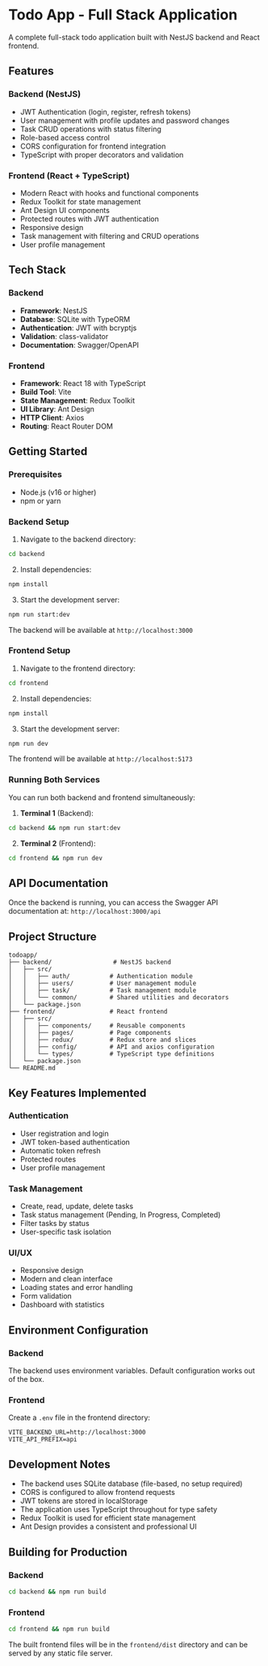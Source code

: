 # Todo App - Full Stack Application

A complete full-stack todo application built with NestJS backend and React frontend.

## Features

### Backend (NestJS)
- JWT Authentication (login, register, refresh tokens)
- User management with profile updates and password changes
- Task CRUD operations with status filtering
- Role-based access control
- CORS configuration for frontend integration
- TypeScript with proper decorators and validation

### Frontend (React + TypeScript)
- Modern React with hooks and functional components
- Redux Toolkit for state management
- Ant Design UI components
- Protected routes with JWT authentication
- Responsive design
- Task management with filtering and CRUD operations
- User profile management

## Tech Stack

### Backend
- **Framework**: NestJS
- **Database**: SQLite with TypeORM
- **Authentication**: JWT with bcryptjs
- **Validation**: class-validator
- **Documentation**: Swagger/OpenAPI

### Frontend
- **Framework**: React 18 with TypeScript
- **Build Tool**: Vite
- **State Management**: Redux Toolkit
- **UI Library**: Ant Design
- **HTTP Client**: Axios
- **Routing**: React Router DOM

## Getting Started

### Prerequisites
- Node.js (v16 or higher)
- npm or yarn

### Backend Setup

1. Navigate to the backend directory:
```bash
cd backend
```

2. Install dependencies:
```bash
npm install
```

3. Start the development server:
```bash
npm run start:dev
```

The backend will be available at `http://localhost:3000`

### Frontend Setup

1. Navigate to the frontend directory:
```bash
cd frontend
```

2. Install dependencies:
```bash
npm install
```

3. Start the development server:
```bash
npm run dev
```

The frontend will be available at `http://localhost:5173`

### Running Both Services

You can run both backend and frontend simultaneously:

1. **Terminal 1** (Backend):
```bash
cd backend && npm run start:dev
```

2. **Terminal 2** (Frontend):
```bash
cd frontend && npm run dev
```

## API Documentation

Once the backend is running, you can access the Swagger API documentation at:
`http://localhost:3000/api`

## Project Structure

```
todoapp/
├── backend/                 # NestJS backend
│   ├── src/
│   │   ├── auth/           # Authentication module
│   │   ├── users/          # User management module
│   │   ├── task/           # Task management module
│   │   └── common/         # Shared utilities and decorators
│   └── package.json
├── frontend/               # React frontend
│   ├── src/
│   │   ├── components/     # Reusable components
│   │   ├── pages/          # Page components
│   │   ├── redux/          # Redux store and slices
│   │   ├── config/         # API and axios configuration
│   │   └── types/          # TypeScript type definitions
│   └── package.json
└── README.md
```

## Key Features Implemented

### Authentication
- User registration and login
- JWT token-based authentication
- Automatic token refresh
- Protected routes
- User profile management

### Task Management
- Create, read, update, delete tasks
- Task status management (Pending, In Progress, Completed)
- Filter tasks by status
- User-specific task isolation

### UI/UX
- Responsive design
- Modern and clean interface
- Loading states and error handling
- Form validation
- Dashboard with statistics

## Environment Configuration

### Backend
The backend uses environment variables. Default configuration works out of the box.

### Frontend
Create a `.env` file in the frontend directory:
```
VITE_BACKEND_URL=http://localhost:3000
VITE_API_PREFIX=api
```

## Development Notes

- The backend uses SQLite database (file-based, no setup required)
- CORS is configured to allow frontend requests
- JWT tokens are stored in localStorage
- The application uses TypeScript throughout for type safety
- Redux Toolkit is used for efficient state management
- Ant Design provides a consistent and professional UI

## Building for Production

### Backend
```bash
cd backend && npm run build
```

### Frontend
```bash
cd frontend && npm run build
```

The built frontend files will be in the `frontend/dist` directory and can be served by any static file server.
